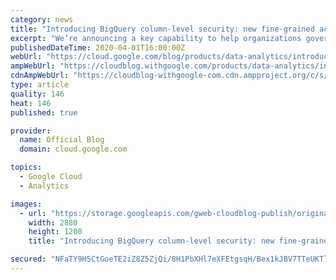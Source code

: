 ```yaml
---
category: news
title: "Introducing BigQuery column-level security: new fine-grained access controls"
excerpt: "We’re announcing a key capability to help organizations govern their data in Google Cloud. Our new BigQuery column-level security controls are an important step toward placing policies on data that differentiate between classes. This allows for compliance with regulations that mandate such distinction,"
publishedDateTime: 2020-04-01T16:00:00Z
webUrl: "https://cloud.google.com/blog/products/data-analytics/introducing-bigquery-column-level-security/"
ampWebUrl: "https://cloudblog.withgoogle.com/products/data-analytics/introducing-bigquery-column-level-security/amp/"
cdnAmpWebUrl: "https://cloudblog-withgoogle-com.cdn.ampproject.org/c/s/cloudblog.withgoogle.com/products/data-analytics/introducing-bigquery-column-level-security/amp/"
type: article
quality: 146
heat: 146
published: true

provider:
  name: Official Blog
  domain: cloud.google.com

topics:
  - Google Cloud
  - Analytics

images:
  - url: "https://storage.googleapis.com/gweb-cloudblog-publish/original_images/Google_Security-identity-03.jpg"
    width: 2880
    height: 1200
    title: "Introducing BigQuery column-level security: new fine-grained access controls"

secured: "NFaTY9H5CtGoeTE2iZ8Z5ZjQi/8H1PbXHl7eXFEtgsqH/Bex1kJBV7TTeUKTlLi4FKaRnaLHanGxWz1/WGh61AkaWAAUMUXGtcXINSx1y8wH9hJVBlAkDqz1v0sXo5B54uY1c3Z6q4weg+Q99q8z5KR+OlDk12Omqlg+/8+aLSRrG3vA+nFXHZ0cuL7TIWbK7BY0kW6jzCMhpi6Oe7Wjpr8HoVnjMLhCr83D+AT2lq8lgYUVX15xU06/sMDER4N1u4lX44F8MUWmWh8H6TFlwFX272ND2fO/hKZBfWXGvB54L6ppNpjyw9cK7r+v+JUGV6X1OeRyDStqijBbjsLwDg==;0wJ1UdRA8Lu2js4rIUrDZQ=="
---
```


